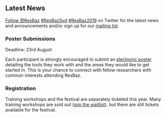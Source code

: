 ## Latest News

<a href="https://twitter.com/ResBaz?ref_src=twsrc%5Etfw" class="twitter-follow-button" data-show-count="false">Follow @ResBaz</a><script async src="https://platform.twitter.com/widgets.js" charset="utf-8"></script> <a href="https://twitter.com/search?q=%23ResBazSyd">#ResBazSyd</a> <a href="https://twitter.com/search?q=%23ResBaz2019">#ResBaz2019</a> on Twitter for the latest news and announcements and/or sign up for our <a href="https://docs.google.com/forms/d/e/1FAIpQLSf84vKYZADlIzdNvAcSW9mSZbU9XYhIqZKxaRdmMDDBm5dgNQ/viewform">mailing list</a>.

### Poster Submissions

Deadline: 23rd August

Each participant is strongly encouraged to submit an <a href="present.html#present">electronic poster</a> detailing the tools they work with and the areas they would like to get started in. This is your chance to connect with fellow researchers with common interests attending ResBaz.

### Registration

Training workshops and the festival are separately ticketed this year. Many training workshops are sold out (<a href="https://forms.gle/As36JSBTiiocHm8z9" target="_top">join the waitlist</a>), but there are still tickets available for the festival.